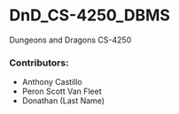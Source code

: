 # DnD_CS-4250_DBMS
Dungeons and Dragons CS-4250

### Contributors:
- Anthony Castillo
- Peron Scott Van Fleet
- Donathan (Last Name)
